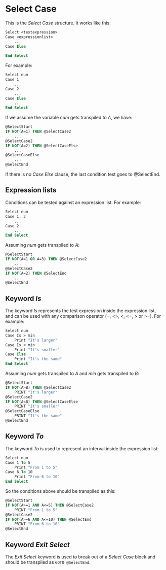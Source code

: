# Select Case

This is the _Select Case_ structure. It works like this:

```vb
Select <testexpression>
Case <expressionlist>
    ...
Case Else
    ...
End Select
```

For example:

```vb
Select num
Case 1
    ...
Case 2
    ...
Case Else
    ...
End Select
```

If we assume the variable _num_ gets transpiled to _A_, we have:

```vb
@SelectStart
IF NOT(A=1) THEN @SelectCase2
	...
@SelectCase2
IF NOT(A=2) THEN @SelectCaseElse
	...
@SelectCaseElse
	...
@SelectEnd
```

If there is no _Case Else_ clause, the last condition test goes to @SelectEnd.

## Expression lists

Conditions can be tested against an expression list. For example:

```vb
Select num
Case 1, 3
    ...
Case 2
    ...
End Select
```

Assuming _num_ gets transpiled to _A_:

```vb
@SelectStart
IF NOT(A=1 OR A=3) THEN @SelectCase2
	...
@SelectCase2
IF NOT(A=2) THEN @SelectEnd
	...
@SelectEnd
```

## Keyword _Is_

The keyword _Is_ represents the test expression inside the expression list, and can be used with any comparison operator (=, <>, <, <=, > or >=). For example:

```vb
Select num
Case Is > min
	Print "It's larger"
Case Is < min
	Print "It's smaller"
Case Else
	Print "It's the same"
End Select
```

Assuming _num_ gets transpiled to _A_ and _min_ gets transpiled to _B_:

```vb
@SelectStart
IF NOT(A>B) THEN @SelectCase2
	PRINT "It's larger"
@SelectCase2
IF NOT(A<B) THEN @SelectCaseElse
	PRINT "It's smaller"
@SelectCaseElse
	PRINT "It's the same"
@SelectEnd
```

## Keyword _To_

The keyword _To_ is used to represent an interval inside the expression list:

```vb
Select num
Case 1 To 5
    Print "From 1 to 5"
Case 6 To 10
    Print "From 6 to 10"
End Select
```

So the conditions above should be transpiled as this:

```vb
@SelectStart
IF NOT(A>=1 AND A<=5) THEN @SelectCase2
	PRINT "From 1 to 5"
@SelectCase2
IF NOT(A>=6 AND A<=10) THEN @SelectEnd
	PRINT "From 6 to 10"
@SelectEnd
```

## Keyword _Exit Select_

The _Exit Select_ keyword is used to break out of a _Select Case_ block and should be transpiled as `GOTO @SelectEnd`.
